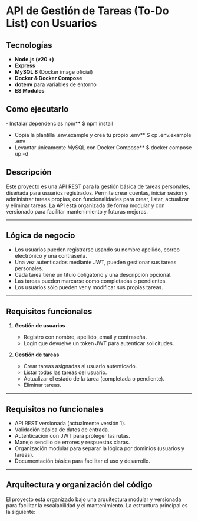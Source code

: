 # API de Gestión de Tareas (To-Do List) con Usuarios


## Tecnologías
- **Node.js (v20 +)**
- **Express**
- **MySQL 8** (Docker image oficial)
- **Docker & Docker Compose**
- **dotenv** para variables de entorno
- **ES Modules**


## Como ejecutarlo
‑ Instalar dependencias npm**
$ npm install
- Copia la plantilla .env.example y crea tu propio .env**
$ cp .env.example .env
- Levantar únicamente MySQL con Docker Compose**
$ docker compose up -d

## Descripción

Este proyecto es una API REST para la gestión básica de tareas personales, diseñada para usuarios registrados. Permite crear cuentas, iniciar sesión y administrar tareas propias, con funcionalidades para crear, listar, actualizar y eliminar tareas. La API está organizada de forma modular y con versionado para facilitar mantenimiento y futuras mejoras.

---

## Lógica de negocio

- Los usuarios pueden registrarse usando su nombre apellido, correo electrónico y una contraseña.
- Una vez autenticados mediante JWT, pueden gestionar sus tareas personales.
- Cada tarea tiene un título obligatorio y una descripción opcional.
- Las tareas pueden marcarse como completadas o pendientes.
- Los usuarios sólo pueden ver y modificar sus propias tareas.

---

## Requisitos funcionales

1. **Gestión de usuarios**
   - Registro con nombre, apellido, email y contraseña.
   - Login que devuelve un token JWT para autenticar solicitudes.

2. **Gestión de tareas**
   - Crear tareas asignadas al usuario autenticado.
   - Listar todas las tareas del usuario.
   - Actualizar el estado de la tarea (completada o pendiente).
   - Eliminar tareas.

---

## Requisitos no funcionales

- API REST versionada (actualmente versión 1).
- Validación básica de datos de entrada.
- Autenticación con JWT para proteger las rutas.
- Manejo sencillo de errores y respuestas claras.
- Organización modular para separar la lógica por dominios (usuarios y tareas).
- Documentación básica para facilitar el uso y desarrollo.

---

## Arquitectura y organización del código

El proyecto está organizado bajo una arquitectura modular y versionada para facilitar la escalabilidad y el mantenimiento. La estructura principal es la siguiente:

